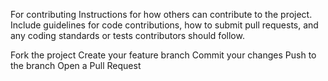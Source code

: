 For contributing
Instructions for how others can contribute to the project. Include guidelines for code contributions, how to submit pull requests, and any coding standards or tests contributors should follow.

Fork the project
Create your feature branch
Commit your changes 
Push to the branch 
Open a Pull Request
